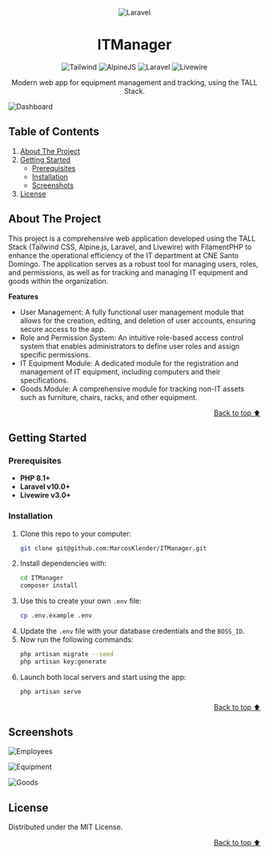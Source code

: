 <a id="readme-top"></a>

<div align="center">

![Laravel](https://upload.wikimedia.org/wikipedia/commons/thumb/9/9a/Laravel.svg/100px-Laravel.svg.png)

</div>

<h1 align="center">ITManager</h1>

<div align="center">

![Tailwind](https://img.shields.io/badge/Tailwind_CSS-38B2AC?style=for-the-badge&logo=tailwind-css&logoColor=white)
![AlpineJS](https://img.shields.io/badge/Alpine%20JS-8BC0D0?style=for-the-badge&logo=alpinedotjs&logoColor=black)
![Laravel](https://img.shields.io/badge/Laravel-FF2D20?style=for-the-badge&logo=laravel&logoColor=white)
![Livewire](https://img.shields.io/badge/livewire-4e56a6?style=for-the-badge&logo=livewire&logoColor=white)

Modern web app for equipment management and tracking, using the TALL Stack.

</div>

![Dashboard](https://i.ibb.co/JyBVQCN/ITManager-Escritorio.webp)


## Table of Contents

  <ol>
    <li>
      <a href="#about-the-project">About The Project</a>
    </li>
    <li>
      <a href="#getting-started">Getting Started</a>
      <ul>
        <li><a href="#prerequisites">Prerequisites</a></li>
        <li><a href="#installation">Installation</a></li>
        <li><a href="#screenshots">Screenshots</a></li>
      </ul>
    </li>
    <li><a href="#license">License</a></li>
  </ol>


## About The Project

This project is a comprehensive web application developed using the TALL Stack (Tailwind CSS, Alpine.js, Laravel, and Livewire) with FilamentPHP to enhance the operational efficiency of the IT department at CNE Santo Domingo. The application serves as a robust tool for managing users, roles, and permissions, as well as for tracking and managing IT equipment and goods within the organization.

**Features**
- User Management: A fully functional user management module that allows for the creation, editing, and deletion of user accounts, ensuring secure access to the app.
- Role and Permission System: An intuitive role-based access control system that enables administrators to define user roles and assign specific permissions.
- IT Equipment Module: A dedicated module for the registration and management of IT equipment, including computers and their specifications.
- Goods Module: A comprehensive module for tracking non-IT assets such as furniture, chairs, racks, and other equipment.

<p align="right"><a href="#readme-top">Back to top ⬆️</a></p>


## Getting Started

### Prerequisites

- **PHP 8.1+**
- **Laravel v10.0+**
- **Livewire v3.0+**

### Installation

1. Clone this repo to your computer:
   ```sh
   git clone git@github.com:MarcosKlender/ITManager.git
   ```
2. Install dependencies with:
   ```sh
   cd ITManager
   composer install
   ```
3. Use this to create your own `.env` file:
   ```sh
   cp .env.example .env
   ```
4. Update the `.env` file with your database credentials and the `BOSS_ID`.
5. Now run the following commands:
   ```sh
   php artisan migrate --seed
   php artisan key:generate
   ```
6. Launch both local servers and start using the app:
   ```sh
   php artisan serve
   ```

<p align="right"><a href="#readme-top">Back to top ⬆️</a></p>

## Screenshots

![Employees](https://i.ibb.co/hBRVMmf/ITManager-Funcionarios.webp)

![Equipment](https://i.ibb.co/74MVjg6/ITManager-Equipos.webp)

![Goods](https://i.ibb.co/NWh1Rsk/ITManager-Bienes.webp)

## License

Distributed under the MIT License.

<p align="right"><a href="#readme-top">Back to top ⬆️</a></p>
